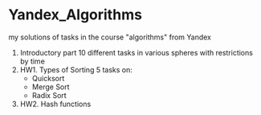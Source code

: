 # Yandex_Algorithms
my solutions of tasks in the course "algorithms" from Yandex

1. Introductory part
   10 different tasks in various spheres with restrictions by time
2. HW1. Types of Sorting
   5 tasks on:
     - Quicksort
     - Merge Sort
     - Radix Sort
4. HW2. Hash functions
